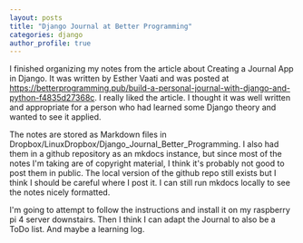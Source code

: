```yaml
---
layout: posts
title: "Django Journal at Better Programming"
categories: django
author_profile: true
---
```


I finished organizing my notes from the article about Creating a Journal App in Django. It was written by Esther Vaati and was posted at https://betterprogramming.pub/build-a-personal-journal-with-django-and-python-f4835d27368c. I really liked the article. I thought it was well written and appropriate for a person who had learned some Django theory and wanted to see it applied. 

The notes are stored as Markdown files in Dropbox/LinuxDropbox/Django_Journal_Better_Programming. I also had them in a github repository as an mkdocs instance, but since most of the notes I'm taking are of copyright material, I think it's probably not good to post them in public. The local version of the github repo still exists but I think I should be careful where I post it. I can still run mkdocs locally to see the notes nicely formatted.

I'm going to attempt to follow the instructions and install it on my raspberry pi 4 server downstairs. Then I think I can adapt the Journal to also be a ToDo list. And maybe a learning log. 


